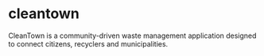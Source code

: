 # cleantown
CleanTown is a community-driven waste management application designed to connect citizens, recyclers and municipalities.
